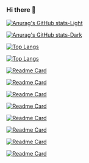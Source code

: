### Hi there 👋

<!--
**JDsnyke/JDsnyke** is a ✨ _special_ ✨ repository because its `README.md` (this file) appears on your GitHub profile.

Here are some ideas to get you started:

- 🔭 I’m currently working on ...
- 🌱 I’m currently learning ...
- 👯 I’m looking to collaborate on ...
- 🤔 I’m looking for help with ...
- 💬 Ask me about ...
- 📫 How to reach me: ...
- 😄 Pronouns: ...
- ⚡ Fun fact: ...
-->
[![Anurag's GitHub stats-Light](https://github-readme-stats.vercel.app/api?username=JDsnyke&show_icons=true&theme=buefy#gh-light-mode-only)](https://github.com/anuraghazra/github-readme-stats#gh-light-mode-only)

[![Anurag's GitHub stats-Dark](https://github-readme-stats.vercel.app/api?username=JDsnyke&show_icons=true&theme=codeSTACKr#gh-dark-mode-only)](https://github.com/anuraghazra/github-readme-stats#gh-dark-mode-only)

[![Top Langs](https://github-readme-stats.vercel.app/api/top-langs/?username=JDsnyke&layout=compact&card_width=447&theme=buefy#gh-light-mode-only)](https://github.com/anuraghazra/github-readme-stats#gh-light-mode-only)

[![Top Langs](https://github-readme-stats.vercel.app/api/top-langs/?username=JDsnyke&layout=compact&card_width=447&theme=codeSTACKr#gh-dark-mode-only)](https://github.com/anuraghazra/github-readme-stats#gh-dark-mode-only)

[![Readme Card](https://github-readme-stats.vercel.app/api/pin/?username=JDsnyke&repo=PS4-Cheat-List&theme=buefy#gh-light-mode-only)](https://github.com/anuraghazra/github-readme-stats#gh-light-mode-only)

[![Readme Card](https://github-readme-stats.vercel.app/api/pin/?username=JDsnyke&repo=PS4-Cheat-List&theme=codeSTACKr#gh-dark-mode-only)](https://github.com/anuraghazra/github-readme-stats#gh-dark-mode-only)

[![Readme Card](https://github-readme-stats.vercel.app/api/pin/?username=JDsnyke&repo=UP-Flow&theme=buefy#gh-light-mode-only)](https://github.com/anuraghazra/github-readme-stats#gh-light-mode-only)

[![Readme Card](https://github-readme-stats.vercel.app/api/pin/?username=JDsnyke&repo=UP-Flow&theme=codeSTACKr#gh-dark-mode-only)](https://github.com/anuraghazra/github-readme-stats#gh-dark-mode-only)

[![Readme Card](https://github-readme-stats.vercel.app/api/pin/?username=JDsnyke&repo=GuptaK&theme=buefy#gh-light-mode-only)](https://github.com/anuraghazra/github-readme-stats#gh-light-mode-only)

[![Readme Card](https://github-readme-stats.vercel.app/api/pin/?username=JDsnyke&repo=GuptaK&theme=codeSTACKr#gh-dark-mode-only)](https://github.com/anuraghazra/github-readme-stats#gh-dark-mode-only)

[![Readme Card](https://github-readme-stats.vercel.app/api/pin/?username=JDsnyke&repo=Safari-Password-Converter&theme=buefy#gh-light-mode-only)](https://github.com/anuraghazra/github-readme-stats#gh-light-mode-only)

[![Readme Card](https://github-readme-stats.vercel.app/api/pin/?username=JDsnyke&repo=Safari-Password-Converter&theme=codeSTACKr#gh-dark-mode-only)](https://github.com/anuraghazra/github-readme-stats#gh-dark-mode-only)

